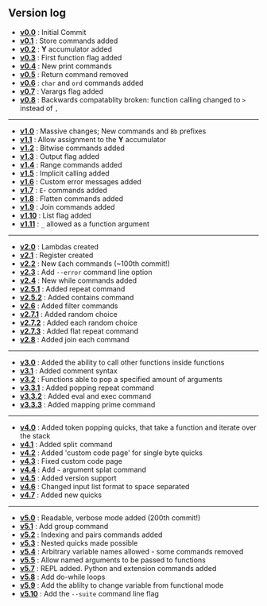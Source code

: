 ## Version log

- **[v0.0]** : Initial Commit
- **[v0.1]** : Store commands added
- **[v0.2]** : **Y** accumulator added
- **[v0.3]** : First function flag added
- **[v0.4]** : New print commands
- **[v0.5]** : Return command removed
- **[v0.6]** : `char` and `ord` commands added
- **[v0.7]** : Varargs flag added
- **[v0.8]** : Backwards compatablity broken: function calling changed to `>` instead of `,`

---

- **[v1.0]** : Massive changes; New commands and `Bb` prefixes
- **[v1.1]** : Allow assignment to the **Y** accumulator
- **[v1.2]** : Bitwise commands added
- **[v1.3]** : Output flag added
- **[v1.4]** : Range commands added
- **[v1.5]** : Implicit calling added
- **[v1.6]** : Custom error messages added
- **[v1.7]** : `E`- commands added
- **[v1.8]** : Flatten commands added
- **[v1.9]** : Join commands added
- **[v1.10]** : List flag added
- **[v1.11]** : `_` allowed as a function argument

---

- **[v2.0]** : Lambdas created
- **[v2.1]** : Register created
- **[v2.2]** : New `E`ach commands (~100th commit!)
- **[v2.3]** : Add `--error` command line option
- **[v2.4]** : New while commands added
- **[v2.5.1]** : Added repeat command
- **[v2.5.2]** : Added contains command
- **[v2.6]** : Added filter commands
- **[v2.7.1]** : Added random choice
- **[v2.7.2]** : Added each random choice
- **[v2.7.3]** : Added flat repeat command
- **[v2.8]** : Added join each command

---

- **[v3.0]** : Added the ability to call other functions inside functions
- **[v3.1]** : Added comment syntax
- **[v3.2]** : Functions able to pop a specified amount of arguments
- **[v3.3.1]** : Added popping repeat command
- **[v3.3.2]** : Added eval and exec command
- **[v3.3.3]** : Added mapping prime command

---

- **[v4.0]** : Added token popping quicks, that take a function and iterate over the stack
- **[v4.1]** : Added spli`t` command
- **[v4.2]** : Added 'custom code page' for single byte quicks
- **[v4.3]** : Fixed custom code page
- **[v4.4]** : Add `~` argument splat command
- **[v4.5]** : Added version support
- **[v4.6]** : Changed input list format to space separated
- **[v4.7]** : Added new quicks

---

- **[v5.0]** : Readable, verbose mode added (200th commit!)
- **[v5.1]** : Add group command
- **[v5.2]** : Indexing and pairs commands added
- **[v5.3]** : Nested quicks made possible
- **[v5.4]** : Arbitrary variable names allowed - some commands removed
- **[v5.5]** : Allow named arguments to be passed to functions
- **[v5.7]** : REPL added. Python and extension commands added
- **[v5.8]** : Add do-while loops
- **[v5.9]** : Add the ablilty to change variable from functional mode
- **[v5.10]** : Add the `--suite` command line flag

[v0.0]: https://github.com/cairdcoinheringaahing/AddPlusPlus/commit/b3210742638b802179fdf014081af39e32d2c901
[v0.1]: https://github.com/cairdcoinheringaahing/AddPlusPlus/commit/f120f7624530f7c69c26e6e082d6f76f5be85b5d
[v0.2]: https://github.com/cairdcoinheringaahing/AddPlusPlus/commit/ce27765c4c0517dcb6196017daeab5667f62f15b
[v0.3]: https://github.com/cairdcoinheringaahing/AddPlusPlus/commit/77be8f25ddab42858818f583d738726316049275
[v0.4]: https://github.com/cairdcoinheringaahing/AddPlusPlus/commit/e1015e36873d8fb038c4feebbc79657c41d20585
[v0.5]: https://github.com/cairdcoinheringaahing/AddPlusPlus/commit/f8df3e0581032bf9391d621208fef4aa747c18db
[v0.6]: https://github.com/cairdcoinheringaahing/AddPlusPlus/commit/e5a118cf7377e4b1c8c7d34d8dc95e25d4095fc9
[v0.7]: https://github.com/cairdcoinheringaahing/AddPlusPlus/commit/83bc39386080263dccf27fc5a690f39815db01b4
[v0.8]: https://github.com/cairdcoinheringaahing/AddPlusPlus/commit/9dbc88e772c1e788252b1433123be25388c1525f

[v1.0]: https://github.com/cairdcoinheringaahing/AddPlusPlus/commit/b8d9d2821a9af80fad12ccea4e8139e448acdd82
[v1.1]: https://github.com/cairdcoinheringaahing/AddPlusPlus/commit/46c905357459f7b74cc1e9343c854f82fab4f7c1
[v1.2]: https://github.com/cairdcoinheringaahing/AddPlusPlus/commit/efbfa26f3a4fa595c5e8ff2f3edfcfa778ad3ef3
[v1.3]: https://github.com/cairdcoinheringaahing/AddPlusPlus/commit/fc847910885d20982659803b4f8879749d5d51a1
[v1.4]: https://github.com/cairdcoinheringaahing/AddPlusPlus/commit/648734d6083977ac0a5ab369c961b6b08923f8f9
[v1.5]: https://github.com/cairdcoinheringaahing/AddPlusPlus/commit/59ed2eda696785c937926d2cee56152cad911425
[v1.6]: https://github.com/cairdcoinheringaahing/AddPlusPlus/commit/a1b9ec2cb9cac00c593bbc41ea8b12f12564752d
[v1.7]: https://github.com/cairdcoinheringaahing/AddPlusPlus/commit/6e1d0f054298dd096cff6b8384a60aed39a67d59
[v1.8]: https://github.com/cairdcoinheringaahing/AddPlusPlus/commit/6ac64a25906ad484cc2d029dda83a9bc7fae40e2
[v1.9]: https://github.com/cairdcoinheringaahing/AddPlusPlus/commit/ef8dda13adc6865d168666196622751b0bebe0ca
[v1.10]: https://github.com/cairdcoinheringaahing/AddPlusPlus/commit/c8ebc9c085ee8a6e92c8f6da87b5028ebc743607
[v1.11]: https://github.com/cairdcoinheringaahing/AddPlusPlus/commit/cb03aa6a283ea4d202657f61ee3c7041c78681c9

[v2.0]: https://github.com/cairdcoinheringaahing/AddPlusPlus/commit/bcf3a88fc26821470743b7e56be2bb18e8c2e494
[v2.1]: https://github.com/cairdcoinheringaahing/AddPlusPlus/commit/6a212218840b27df08e4e2249079ff26d9b14fea
[v2.2]: https://github.com/cairdcoinheringaahing/AddPlusPlus/commit/eb853893a12bfaacb4632abbfce6519183f82876
[v2.3]: https://github.com/cairdcoinheringaahing/AddPlusPlus/commit/e996686e937663cf5ea36b75a3eef2f835227805
[v2.4]: https://github.com/cairdcoinheringaahing/AddPlusPlus/commit/87c8be70a32070fc48203a6b4ac3547c4ec9b1e9
[v2.5.1]: https://github.com/cairdcoinheringaahing/AddPlusPlus/commit/c4a17e8643d3f5b443aeb2468426f2bb14e9ecef
[v2.5.2]: https://github.com/cairdcoinheringaahing/AddPlusPlus/commit/0d0a9b34a3d9d7cd0ff6fe1dc4fa9fe66c9da1e0
[v2.6]: https://github.com/cairdcoinheringaahing/AddPlusPlus/commit/9e2b143244768f9fef7082a4916f39ba804ae84c
[v2.7.1]: https://github.com/cairdcoinheringaahing/AddPlusPlus/commit/20974f5e4b72a3daf8fdf0c898f02826f4ebdd1e
[v2.7.2]: https://github.com/cairdcoinheringaahing/AddPlusPlus/commit/34ce6ba5328a6c9867e482dd45b99a73d0e24324
[v2.7.3]: https://github.com/cairdcoinheringaahing/AddPlusPlus/commit/11f078fc6a52111b56f6d6e58f31dfbd611b8ab3
[v2.8]: https://github.com/cairdcoinheringaahing/AddPlusPlus/commit/2a24d315634c691bfb570e95f17fa2b331b49c29

[v3.0]: https://github.com/cairdcoinheringaahing/AddPlusPlus/commit/63f41aecf54b42a3d82a20d6dace3b6a03ae68ff
[v3.1]: https://github.com/cairdcoinheringaahing/AddPlusPlus/commit/0eb563acd178079781e773dd7f208cdf3c2833e9
[v3.2]: https://github.com/cairdcoinheringaahing/AddPlusPlus/commit/649bb9995951a7f6e818b432a16f22f8b5c6eaee
[v3.3.1]: https://github.com/cairdcoinheringaahing/AddPlusPlus/commit/443e5261daca219b101cb5a740744d3982854719
[v3.3.2]: https://github.com/cairdcoinheringaahing/AddPlusPlus/commit/5d650ad90181cce4aea433c0a8722d80a4ee4187
[v3.3.3]: https://github.com/cairdcoinheringaahing/AddPlusPlus/commit/4d119f80327f52acab97ec15153a1a3f7f9a92e6

[v4.0]: https://github.com/cairdcoinheringaahing/AddPlusPlus/commit/827f2dac44e1fddb291551ac8005f6bdd1984d3b
[v4.1]: https://github.com/cairdcoinheringaahing/AddPlusPlus/commit/8df18dbcdf2e46de026430a9bab1ae451f46af0b
[v4.2]: https://github.com/cairdcoinheringaahing/AddPlusPlus/commit/e5bf93a705d1cd58e05b03d6510a1175cc9d8dd6
[v4.3]: https://github.com/cairdcoinheringaahing/AddPlusPlus/commit/036ad1005f66dd7d32fa289f05950c4ce177be66
[v4.4]: https://github.com/cairdcoinheringaahing/AddPlusPlus/commit/5682a36cdef3c7df1367f38726f10303acedd8f9
[v4.5]: https://github.com/cairdcoinheringaahing/AddPlusPlus/commit/bf1487af61e3cefa378148885713277f141516b6
[v4.6]: https://github.com/cairdcoinheringaahing/AddPlusPlus/commit/9b1c4122195a49984c77053adaa543bcd2bf5606
[v4.7]: https://github.com/cairdcoinheringaahing/AddPlusPlus/commit/c5e56cc16fef2b2b95e1a4b92ffc076bda27ef4d

[v5.0]: https://github.com/cairdcoinheringaahing/AddPlusPlus/commit/2bf1101b286e6d8bf1c2524407c6f13a2417c6c0
[v5.1]: https://github.com/cairdcoinheringaahing/AddPlusPlus/commit/894de233c9d8d8f758985e501d334b187491154c
[v5.2]: https://github.com/cairdcoinheringaahing/AddPlusPlus/commit/ae9e5a9740f9effe14b28bec2dfa8f0242fbdd59
[v5.3]: https://github.com/cairdcoinheringaahing/AddPlusPlus/commit/f7b3dee0601fb73a4379408324801bc11016ebd0
[v5.4]: https://github.com/cairdcoinheringaahing/AddPlusPlus/commit/1620bf1696669d4e868b5fd5ab983cd45b8b340a
[v5.5]: https://github.com/cairdcoinheringaahing/AddPlusPlus/commit/8f07025b2cfd2aa5f0538c8e4dab90745fef616b
[v5.7]: https://github.com/cairdcoinheringaahing/AddPlusPlus/commit/5e77b183b975b9dc767544863479cc660e6c73bb
[v5.8]: https://github.com/cairdcoinheringaahing/AddPlusPlus/commit/c4c91ba26c77932d08bd72aa868546b3eeb154f0
[v5.9]: https://github.com/cairdcoinheringaahing/AddPlusPlus/commit/6ff32dbd8b3291a2b5d5f61843b5091316b5f19d
[v5.10]: https://github.com/cairdcoinheringaahing/AddPlusPlus/commit/4a9e968ba380aee33886a647244ed0c55b80fe4a
